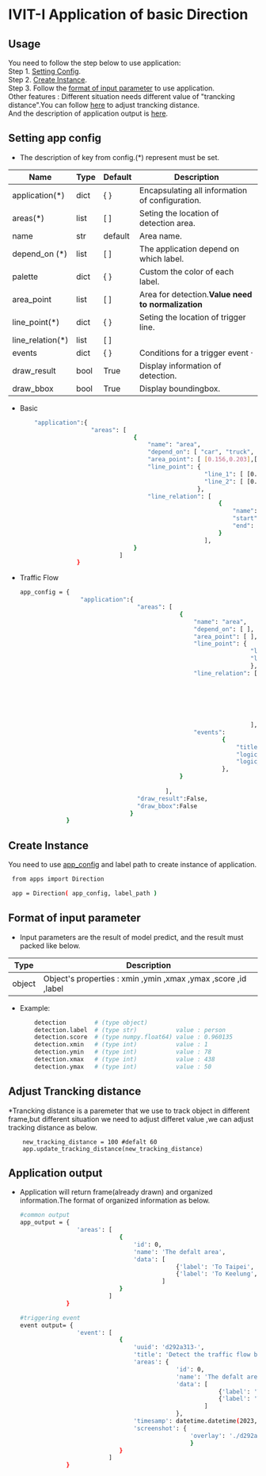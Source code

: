 # IVIT-I Application of basic Direction
## Usage
You need to follow the step below to use application:  
Step 1. [Setting Config](#setting-app-config).  
Step 2. [Create Instance](#create-instance).  
Step 3. Follow the [format of input parameter](#format-of-input-parameter) to use application.  
Other features : Different situation needs different value of "trancking distance".You can follow [here](#adjust-trancking-distance) to adjust trancking distance.  
And the description of application output is [here](#application-output).   
## Setting app config 
* The description of key from config.(*) represent must be set.  

| Name | Type | Default | Description |
| --- | --- | --- | --- |
|application(*)|dict|{  }|Encapsulating all information of configuration.|
|areas(*)|list|[  ]|Seting the location of detection area. |
|name|str|default|Area name.|
| depend_on (*) | list | [ ] | The application depend on which label. |
| palette | dict | { } | Custom the color of each label. |
|area_point|list|[ ]|Area for detection.**Value need to normalization**|
|line_point(*)|dict|{ }|Seting the location of trigger line.|
|line_relation(*)|list|[ ]||
|events|dict|{ }|Conditions for a trigger event ·|
|draw_result|bool|True|Display information of detection.|
|draw_bbox|bool|True|Display boundingbox.|
* Basic
    ```bash
        "application":{
                        "areas": [
                                    {
                                        "name": "area",
                                        "depend_on": [ "car", "truck", "motocycle" ],
                                        "area_point": [ [0.156,0.203],[0.468, 0.203],[0.468, 0.592],[0.156, 0.592]],
                                        "line_point": { 
                                                        "line_1": [ [0.16666666666, 0.74074074074], [0.57291666666, 0.62962962963] ],
                                                        "line_2": [ [0.26041666666, 0.83333333333], [0.72916666666, 0.62962962963]],
                                                      },
                                        "line_relation": [
                                                            {
                                                                "name": "Wrong Direction",
                                                                "start": "line_2",
                                                                "end": "line_1"
                                                            }
                                                        ],
                                    }
                                ]
                    }

    ```
* Traffic Flow

   ```bash
   app_config = {
                    "application":{
                                    "areas": [
                                                {
                                                    "name": "area",
                                                    "depend_on": [ ],
                                                    "area_point": [ ],
                                                    "line_point": { 
                                                                    "line_1": [ [0.16666666666, 0.74074074074], [0.57291666666, 0.62962962963] ],
                                                                    "line_2": [ [0.26041666666, 0.83333333333], [0.72916666666, 0.62962962963] ],
                                                                    },
                                                    "line_relation": [
                                                                        {
                                                                            "name": "To Taipei","start": "line_2","end": "line_1"
                                                                        },
                                                                        {
                                                                            "name": "To Keelung","start": "line_1","end": "line_2"
                                                                        }
                                                                    ],
                                                    "events": 
                                                            {
                                                                "title": "Detect the traffic flow between Taipei and Keelung ",
                                                                "logic_operator": ">",
                                                                "logic_value": 2,
                                                            },
                                                }
                                        
                                            ],
                                    "draw_result":False,
                                    "draw_bbox":False
                                  }
                }  
   ``` 
## Create Instance
You need to use [app_config](#setting-app-config) and label path to create instance of application.
   ```bash
    from apps import Direction

    app = Direction( app_config, label_path )
   ``` 
## Format of input parameter
* Input parameters are the result of model predict, and the result must packed like below.

| Type | Description |
| --- | --- |
|object|Object's properties : xmin ,ymin ,xmax ,ymax ,score ,id ,label |
* Example:
    ```bash
        detection        # (type object)                   
        detection.label  # (type str)           value : person   
        detection.score  # (type numpy.float64) value : 0.960135 
        detection.xmin   # (type int)           value : 1        
        detection.ymin   # (type int)           value : 78       
        detection.xmax   # (type int)           value : 438      
        detection.ymax   # (type int)           value : 50 
    ```
## Adjust Trancking distance
*Trancking distance is a paremeter that we use to track object in different frame,but different situation we need to adjust differet value ,we can adjust tracking distance as below. 

        new_tracking_distance = 100 #defalt 60
        app.update_tracking_distance(new_tracking_distance)


## Application output 
* Application will return frame(already drawn) and organized information.The format of organized information as below.
    ```bash
    #common output
    app_output = {
                    'areas': [
                                {
                                    'id': 0, 
                                    'name': 'The defalt area', 
                                    'data': [
                                                {'label': 'To Taipei', 'num': 1}, 
                                                {'label': 'To Keelung', 'num': 2}
                                            ]
                                }
                             ]
                 }
    
    #triggering event 
    event output= {
                    'event': [
                                {
                                    'uuid': 'd292a313-', 
                                    'title': 'Detect the traffic flow between Taipei and Keelung ', 
                                    'areas': {
                                                'id': 0, 
                                                'name': 'The defalt area', 
                                                'data': [
                                                            {'label': 'To Taipei', 'num': 1}, 
                                                            {'label': 'To Keelung', 'num': 2}
                                                        ]
                                                }, 
                                    'timesamp': datetime.datetime(2023, 4, 13, 10, 21, 59, 131903), 
                                    'screenshot': {
                                                    'overlay': './d292a313-/2023-04-13 10:21:59.131903.jpg', 'original': './d292a313-/2023-04-13 10:21:59.131903_org.jpg'
                                                    }
                                }
                             ]
                 }
    
    ```
